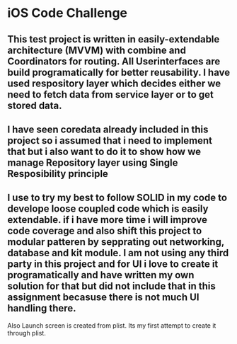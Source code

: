 # iOS Code Challenge

This test project is written in easily-extendable architecture (MVVM) with combine and Coordinators for routing. All Userinterfaces are build programatically for better reusability. I have used respository layer which decides either we need to fetch data from service layer or to get stored data.
---
I have seen coredata already included in this project so i assumed that i need to implement that but i also want to do it to show how we manage Repository layer using Single Resposibility principle
---
I use to try my best to follow SOLID in my code to develope loose coupled code which is easily extendable.
if i have more time i will improve code coverage and also shift this project to modular patteren by sepprating out networking, database and kit module.
I am not using any third party in this project and for UI i love to create it programatically and have written my own solution for that but did not include that in this assignment becasuse there is not much UI handling there.
---
Also Launch screen is created from plist. Its my first attempt to create it through plist. 
